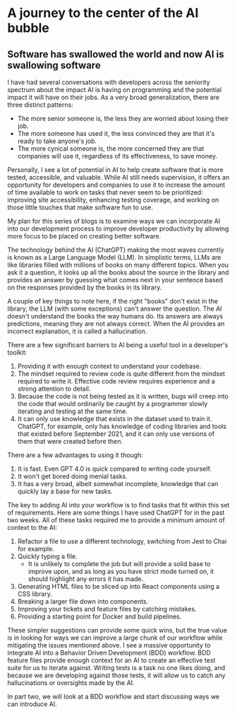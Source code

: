 # A journey to the center of the AI bubble

## Software has swallowed the world and now AI is swallowing software

I have had several conversations with developers across the seniority spectrum about the impact AI is having on programming and the potential impact it will have on their jobs. As a very broad generalization, there are three distinct patterns:

* The more senior someone is, the less they are worried about losing their job.
* The more someone has used it, the less convinced they are that it's ready to take anyone's job.
* The more cynical someone is, the more concerned they are that companies will use it, regardless of its effectiveness, to save money.

Personally, I see a lot of potential in AI to help create software that is more tested, accessible, and valuable. While AI still needs supervision, it offers an opportunity for developers and companies to use it to increase the amount of time available to work on tasks that never seem to be prioritized: improving site accessibility, enhancing testing coverage, and working on those little touches that make software fun to use.

My plan for this series of blogs is to examine ways we can incorporate AI into our development process to improve developer productivity by allowing more focus to be placed on creating better software.

The technology behind the AI (ChatGPT) making the most waves currently is known as a Large Language Model (LLM). In simplistic terms, LLMs are like libraries filled with millions of books on many different topics. When you ask it a question, it looks up all the books about the source in the library and provides an answer by guessing what comes next in your sentence based on the responses provided by the books in its library.

A couple of key things to note here, if the right "books" don't exist in the library, the LLM (with some exceptions) can't answer the question.  The AI doesn't understand the books the way humans do. Its answers are always predictions, meaning they are not always correct. When the AI provides an incorrect explanation, it is called a hallucination.

There are a few significant barriers to AI being a useful tool in a developer's toolkit:

1. Providing it with enough context to understand your codebase.
2. The mindset required to review code is quite different from the mindset required to write it. Effective code review requires experience and a strong attention to detail.
3. Because the code is not being tested as it is written, bugs will creep into the code that would ordinarily be caught by a programmer slowly iterating and testing at the same time.
4. It can only use knowledge that exists in the dataset used to train it. ChatGPT, for example, only has knowledge of coding libraries and tools that existed before September 2021, and it can only use versions of them that were created before then.

There are a few advantages to using it though:

1. It is fast. Even GPT 4.0 is quick compared to writing code yourself.
2. It won't get bored doing menial tasks.
3. It has a very broad, albeit somewhat incomplete, knowledge that can quickly lay a base for new tasks.

The key to adding AI into your workflow is to find tasks that fit within this set of requirements. Here are some things I have used ChatGPT for in the past two weeks. All of these tasks required me to provide a minimum amount of context to the AI:

1. Refactor a file to use a different technology, switching from Jest to Chai for example.
2. Quickly typing a file.
   * It is unlikely to complete the job but will provide a solid base to improve upon, and as long as you have strict mode turned on, it should highlight any errors it has made.
3. Generating HTML files to be sliced up into React components using a CSS library.
4. Breaking a larger file down into components.
5. Improving your tickets and feature files by catching mistakes.
6. Providing a starting point for Docker and build pipelines.

These simpler suggestions can provide some quick wins, but the true value is in looking for ways we can improve a large chunk of our workflow while mitigating the issues mentioned above. I see a massive opportunity to integrate AI into a Behavior Driven Development (BDD) workflow. BDD feature files provide enough context for an AI to create an effective test suite for us to iterate against. Writing tests is a task no one likes doing, and because we are developing against those tests, it will allow us to catch any hallucinations or oversights made by the AI.

In part two, we will look at a BDD workflow and start discussing ways we can introduce AI.
